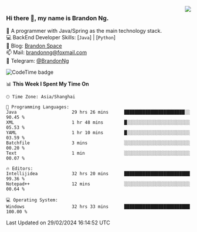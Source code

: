<img  align="right" src="https://github-readme-stats-brandon0824.vercel.app/api/top-langs/?username=brandon0824&layout=compact">

### Hi there 👋, my name is Brandon Ng.

🌱 A programmer with Java/Spring as the main technology stack.  
💻 BackEnd Developer Skills: [`Java`] | [`Python`]  
📝 Blog: [Brandon Space](https://brandonng.tech)  
📫 Mail: brandonng@foxmail.com  
📰 Telegram: [@BrandonNg](https://t.me/BrandonNg24)  

![CodeTime badge](https://img.shields.io/endpoint?style=flat-square&url=https%3A%2F%2Fapi.codetime.dev%2Fshield%3Fid%3D128%26project%3D%26in%3D604800000)

<!--START_SECTION:waka-->
📊 **This Week I Spent My Time On** 

```text
🕑︎ Time Zone: Asia/Shanghai

💬 Programming Languages: 
Java                     29 hrs 26 mins      ███████████████████████░░   90.45 % 
XML                      1 hr 48 mins        █░░░░░░░░░░░░░░░░░░░░░░░░   05.53 % 
YAML                     1 hr 10 mins        █░░░░░░░░░░░░░░░░░░░░░░░░   03.59 % 
Batchfile                3 mins              ░░░░░░░░░░░░░░░░░░░░░░░░░   00.20 % 
Text                     1 min               ░░░░░░░░░░░░░░░░░░░░░░░░░   00.07 % 

🔥 Editors: 
Intellijidea             32 hrs 20 mins      █████████████████████████   99.36 % 
Notepad++                12 mins             ░░░░░░░░░░░░░░░░░░░░░░░░░   00.64 % 

💻 Operating System: 
Windows                  32 hrs 33 mins      █████████████████████████   100.00 % 
```


 Last Updated on 29/02/2024 16:14:52 UTC
<!--END_SECTION:waka-->
